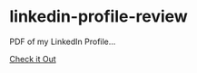 # linkedin-profile-review

PDF of my LinkedIn Profile...

[Check it Out](../linkedin-profile-review/MNCJrLIn072715.pdff)
